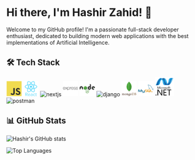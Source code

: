 # Hi there, I'm Hashir Zahid! 👋

Welcome to my GitHub profile! I'm a passionate full-stack developer enthusiast, dedicated to building modern web applications with the best implementations of Artificial Intelligence.  

## 🛠️ Tech Stack  

<p align="left">
  <img src="https://raw.githubusercontent.com/devicons/devicon/master/icons/javascript/javascript-original.svg" alt="javascript" width="40" height="40"/>
  <img src="https://raw.githubusercontent.com/devicons/devicon/master/icons/react/react-original-wordmark.svg" alt="react" width="40" height="40"/>
  <img src="https://cdn.jsdelivr.net/gh/devicons/devicon/icons/nextjs/nextjs-original.svg" alt="nextjs" width="40" height="40"/>
  <img src="https://raw.githubusercontent.com/devicons/devicon/master/icons/express/express-original-wordmark.svg" alt="express" width="40" height="40"/>
  <img src="https://raw.githubusercontent.com/devicons/devicon/master/icons/nodejs/nodejs-original-wordmark.svg" alt="nodejs" width="40" height="40"/>
  <img src="https://cdn.jsdelivr.net/gh/devicons/devicon/icons/django/django-plain.svg" alt="django" width="40" height="40"/>
  <img src="https://raw.githubusercontent.com/devicons/devicon/master/icons/mongodb/mongodb-original-wordmark.svg" alt="mongodb" width="40" height="40"/>
  <img src="https://raw.githubusercontent.com/devicons/devicon/master/icons/mysql/mysql-original-wordmark.svg" alt="mysql" width="40" height="40"/>
  <img src="https://raw.githubusercontent.com/devicons/devicon/master/icons/dot-net/dot-net-original-wordmark.svg" alt=".NET" width="50" height="50"/>
  <img src="https://www.vectorlogo.zone/logos/getpostman/getpostman-icon.svg" alt="postman" width="40" height="40"/>
</p>


## 📊 GitHub Stats

![Hashir's GitHub stats](https://github-readme-stats.vercel.app/api?username=hashir-zahid&show_icons=true&theme=radical&count_private=true&include_all_commits=true&cache_seconds=1800
)

![Top Languages](https://github-readme-stats.vercel.app/api/top-langs/?username=hashir-zahid&layout=compact&theme=radical&cache_seconds=1800
)
